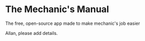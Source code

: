 # The Mechanic's Manual
The free, open-source app made to make mechanic's job easier

Allan, please add details.
